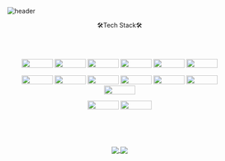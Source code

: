 
![header](https://capsule-render.vercel.app/api?type=waving&height=200&color=0:CEFBC9,50:B7F0B1,100:86E57F&text=Woojoon%20Song%20GitHub&fontSize=35&animation=fadeIn&fontAlign=75&stroke=353535&strokeWidth=2&fontColor=EAEAEA&)

<p align=center>🛠Tech Stack🛠</p><br><br>
<p align=center>
  <img src="https://img.shields.io/badge/HTML5-E34F26?style=flat-square&logo=HTML5&logoColor=white"/ { width="70" height="20"}>
  <img src="https://img.shields.io/badge/CSS3-1572B6?style=flat-square&logo=CSS3&logoColor=white"/ { width="70" height="20"}>
  <img src="https://img.shields.io/badge/JavaScript-F7DF1E?style=flat-square&logo=JavaScript&logoColor=white"/ { width="70" height="20"}>
  <img src="https://img.shields.io/badge/React-5A29E4?style=flat-square&logo=React&logoColor=white"/ { width="70" height="20"}>
  <img src="https://img.shields.io/badge/jQuery-339933?style=flat-square&logo=jQuery&logoColor=white"/ { width="70" height="20"}>
  <img src="https://img.shields.io/badge/Sass-E34F26?style=flat-square&logo=Sass&logoColor=white"/ { width="70" height="20"}>
</p>
<p align=center>
  <img src="https://img.shields.io/badge/Node.js-339933?style=flat-square&logo=Node.js&logoColor=white"/ { width="70" height="20"}>
  <img src="https://img.shields.io/badge/npm-CB3837?style=flat-square&logo=npm&logoColor=white"/{ width="70" height="20"}>
  <img src="https://img.shields.io/badge/Axios-5A29E4?style=flat-square&logo=Axios&logoColor=white"/{ width="70" height="20"}>
  <img src="https://img.shields.io/badge/express-000000?style=flat-square&logo=express&logoColor=white"/{ width="70" height="20"}>
  <img src="https://img.shields.io/badge/Bootstrap-7952B3?style=flat-square&logo=Bootstrap&logoColor=white"/{ width="70" height="20"}>
  <img src="https://img.shields.io/badge/Socket.io-1572B6?style=flat-square&logo=Socket.io&logoColor=white"/{ width="70" height="20"}>
  <img src="https://img.shields.io/badge/MySQL-4479A1?style=flat-square&logo=MySQL&logoColor=white"/{ width="70" height="20"}>
</p>
<p align=center>
<img src="https://img.shields.io/badge/Git-F05032?style=flat-square&logo=Git&logoColor=white"/{ width="70" height="20"}></a>
<img src="https://img.shields.io/badge/Figma-F24E1E?style=flat-square&logo=Figma&logoColor=white"/{ width="70" height="20"}></a>
</p>
<br><br>

<br>

<p align=center>
    <a align="center" href="https://github.com/SONGJINSE2/github-readme-stats">
        <img align="center" src="https://github-readme-stats.vercel.app/api?username=SONGJINSE2&&card_width=390" />
    </a>
    <a align="center" href="https://github.com/SONGJINSE2/convoychat">
       <img align="center" src="https://github-readme-stats.vercel.app/api/top-langs/?username=SONGJINSE2&layout=compact" />
    </a>
</p>






